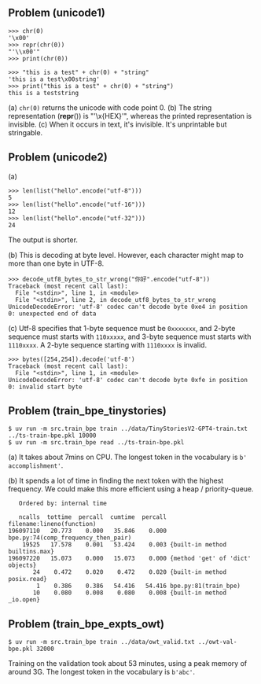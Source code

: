 ## Problem (unicode1)
```
>>> chr(0)
'\x00'
>>> repr(chr(0))
"'\\x00'"
>>> print(chr(0))

>>> "this is a test" + chr(0) + "string"
'this is a test\x00string'
>>> print("this is a test" + chr(0) + "string")
this is a teststring
```
(a) `chr(0)` returns the unicode with code point 0. 
(b) The string representation (__repr__()) is "'\\x{HEX}'", whereas the printed representation is invisible.
(c) When it occurs in text, it's invisible. It's unprintable but stringable.

## Problem (unicode2)
(a)
```
>>> len(list("hello".encode("utf-8")))
5
>>> len(list("hello".encode("utf-16")))
12
>>> len(list("hello".encode("utf-32")))
24
```
The output is shorter.

(b) This is decoding at byte level. However, each character might map to more than one byte in UTF-8. 

```
>>> decode_utf8_bytes_to_str_wrong("你好".encode("utf-8"))
Traceback (most recent call last):
  File "<stdin>", line 1, in <module>
  File "<stdin>", line 2, in decode_utf8_bytes_to_str_wrong
UnicodeDecodeError: 'utf-8' codec can't decode byte 0xe4 in position 0: unexpected end of data
```
(c) Utf-8 specifies that 1-byte sequence must be `0xxxxxxx`, and 2-byte sequence must starts with `110xxxxx`, and 3-byte sequence must starts with `1110xxxx`. A 2-byte sequence starting with `1110xxxx` is invalid.
```
>>> bytes([254,254]).decode('utf-8')
Traceback (most recent call last):
  File "<stdin>", line 1, in <module>
UnicodeDecodeError: 'utf-8' codec can't decode byte 0xfe in position 0: invalid start byte
```





## Problem (train_bpe_tinystories)

```
$ uv run -m src.train_bpe train ../data/TinyStoriesV2-GPT4-train.txt ../ts-train-bpe.pkl 10000
$ uv run -m src.train_bpe read ../ts-train-bpe.pkl
```

(a) It takes about 7mins on CPU. The longest token in the vocabulary is `b' accomplishment'`. 

(b) It spends a lot of time in finding the next token with the highest frequency. We could make this more efficient using a heap / priority-queue.

```
   Ordered by: internal time

   ncalls  tottime  percall  cumtime  percall filename:lineno(function)
196097110   20.773    0.000   35.846    0.000 bpe.py:74(comp_frequency_then_pair)
    19525   17.578    0.001   53.424    0.003 {built-in method builtins.max}
196097220   15.073    0.000   15.073    0.000 {method 'get' of 'dict' objects}
       24    0.472    0.020    0.472    0.020 {built-in method posix.read}
        1    0.386    0.386   54.416   54.416 bpe.py:81(train_bpe)
       10    0.080    0.008    0.080    0.008 {built-in method _io.open}
```



## Problem (train_bpe_expts_owt)

```
$ uv run -m src.train_bpe train ../data/owt_valid.txt ../owt-val-bpe.pkl 32000
```

Training on the validation took about 53 minutes, using a peak memory of around 3G. The longest token in the vocabulary is `b'abc'`.
